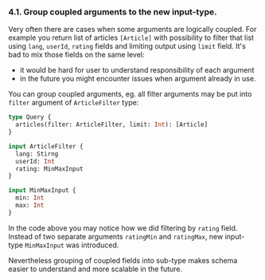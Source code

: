### <a name="rule-4.1"></a> 4.1. Group coupled arguments to the new input-type.

Very often there are cases when some arguments are logically coupled. For example you return list of articles `[Article]` with possibility to filter that list using `lang`, `userId`, `rating` fields and limiting output using `limit` field. It's bad to mix those fields on the same level:

- it would be hard for user to understand responsibility of each argument
- in the future you might encounter issues when argument already in use.

You can group coupled arguments, eg. all filter arguments may be put into `filter` argument of `ArticleFilter` type:

```graphql
type Query {
  articles(filter: ArticleFilter, limit: Int): [Article]
}

input ArticleFilter {
  lang: Stirng
  userId: Int
  rating: MinMaxInput
}

input MinMaxInput {
  min: Int
  max: Int
}
```

In the code above you may notice how we did filtering by `rating` field. Instead of two separate arguments `ratingMin` and `ratingMax`, new input-type `MinMaxInput` was introduced.

Nevertheless grouping of coupled fields into sub-type makes schema easier to understand and more scalable in the future.
